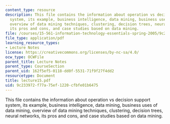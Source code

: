 ```yaml
---
content_type: resource
description: This file contains the information about operation vs decision support
  system, its example, business intelligence, data mining, business uses of data mining,
  overview of data mining techniques, clustering, decision trees, neural networks,
  its pros and cons, and case studies based on data mining.
file: /courses/15-561-information-technology-essentials-spring-2005/9c233972f77a75ef1220cfbfe01b6475_lecture15.pdf
file_type: application/pdf
learning_resource_types:
- Lecture Notes
license: https://creativecommons.org/licenses/by-nc-sa/4.0/
ocw_type: OCWFile
parent_title: Lecture Notes
parent_type: CourseSection
parent_uid: 162f5ef5-0118-dd0f-5531-71f9f27f4dd2
resourcetype: Document
title: lecture15.pdf
uid: 9c233972-f77a-75ef-1220-cfbfe01b6475
---
```

This file contains the information about operation vs decision support system, its example, business intelligence, data mining, business uses of data mining, overview of data mining techniques, clustering, decision trees, neural networks, its pros and cons, and case studies based on data mining.